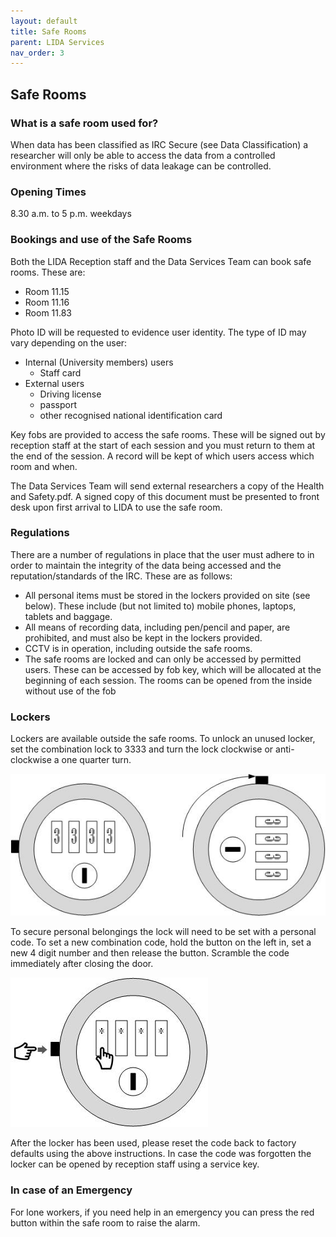 ```yaml
---
layout: default
title: Safe Rooms
parent: LIDA Services
nav_order: 3
---
```


## Safe Rooms 

### What is a safe room used for?
When data has been classified as IRC Secure (see Data Classification) a researcher will only be able to access the data from a controlled environment where the risks of data leakage can be controlled.

### Opening Times    
8.30 a.m. to 5 p.m. weekdays 

### Bookings and use of the Safe Rooms
Both the LIDA Reception staff and the Data Services Team can book safe rooms.  These are:

- Room 11.15
- Room 11.16
- Room 11.83	

Photo ID will be requested to evidence user identity. The type of ID may vary depending on the user:
- Internal (University members) users
	- Staff card
- External users
	- Driving license
	- passport
	- other recognised national identification card

Key fobs are provided to access the safe rooms. These will be signed out by reception staff at the start of each session and you must return to them at the end of the session. A record will be kept of which users access which room and when.

The Data Services Team will send external researchers a copy of the Health and Safety.pdf.  A signed copy of this document must be presented to front desk upon first arrival to LIDA to use the safe room.

### Regulations
There are a number of regulations in place that the user must adhere to in order to maintain the integrity of the data being accessed and the reputation/standards of the IRC. These are as follows:
- All personal items must be stored in the lockers provided on site (see below). These include (but not limited to) mobile phones, laptops, tablets and baggage.
- All means of recording data, including pen/pencil and paper, are prohibited, and must also be kept in the lockers provided.
- CCTV is in operation, including outside the safe rooms.
- The safe rooms are locked and can only be accessed by permitted users. These can be accessed by fob key, which will be allocated at the beginning of each session. The rooms can be opened from the inside without use of the fob

### Lockers
Lockers are available outside the safe rooms. ​To unlock an unused locker, set the combination lock to 3333 and turn the lock clockwise or anti-clockwise a one quarter turn.

![lock2.jpg](../../images/safe_rooms/lock2.jpg)

To secure personal belongings the lock will need to be set with a personal code. To set a new combination code, hold the button on the left in, set a new 4 digit number and then release the button. Scramble the code immediately after closing the door.

![lock1.jpg](../../images/safe_rooms/lock1.jpg)

                      
After the locker has been used, please reset the code back to factory defaults using the above instructions. In case the code was forgotten the locker can be opened by reception staff using a service key.

### In case of an Emergency 
For lone workers, if you need help in an emergency you can press the red button within the safe room to raise the alarm.
